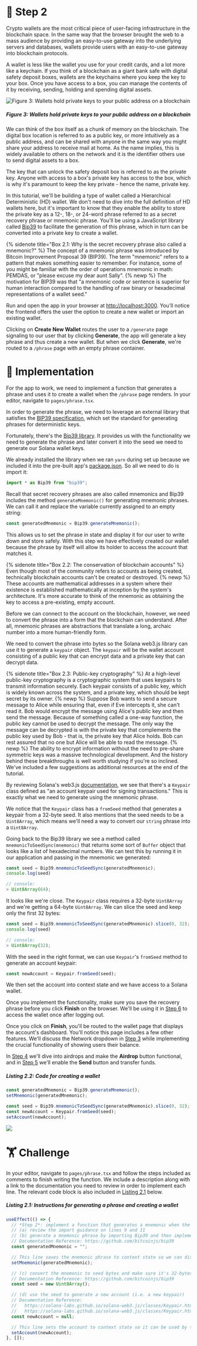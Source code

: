 # 💼 Step 2

Crypto wallets are the most critical piece of user-facing infrastructure in the blockchain space. In the same way that the browser brought the web to a mass audience by providing an easy-to-use gateway into the underlying servers and databases, wallets provide users with an easy-to-use gateway into blockchain protocols.

A wallet is less like the wallet you use for your credit cards, and a lot more like a keychain. If you think of a blockchain as a giant bank safe with digital safety deposit boxes, wallets are the keychains where you keep the key to your box. Once you have access to a box, you can manage the contents of it by receiving, sending, holding and spending digital assets.

![Figure 3: Wallets hold private keys to your public address on a blockchain](https://raw.githubusercontent.com/figment-networks/datahub-learn/solana-wallet/figment-learn/new-pathways/solana-wallet/public/safe.jpeg)
##### _Figure 3: Wallets hold private keys to your public address on a blockchain_

We can think of the box itself as a chunk of memory on the blockchain. The digital box location is referred to as a public key, or more intuitively as a public address, and can be shared with anyone in the same way you might share your address to receive mail at home. As the name implies, this is widely available to others on the network and it is the identifier others use to send digital assets to a box.

The key that can unlock the safety deposit box is referred to as the private key. Anyone with access to a box's private key has access to the box, which is why it's paramount to keep the key private - hence the name, private key.

In this tutorial, we'll be building a type of wallet called a Hierarchical Deterministic (HD) wallet. We don't need to dive into the full definition of HD wallets here, but it's important to know that they enable the ability to store the private key as a 12-, 18-, or 24-word phrase referred to as a secret recovery phrase or mnemonic phrase. You'll be using a JavaScript library called [Bip39](https://github.com/bitcoinjs/bip39) to facilitate the generation of this phrase, which in turn can be converted into a private key to create a wallet.

{% sidenote title="Box 2.1: Why is the secret recovery phrase also called a mnemonic?" %}
The concept of a mnemonic phrase was introduced by Bitcoin Improvement Proposal 39 (BIP39). The term "mnemonic" refers to a pattern that makes something easier to remember. For instance, some of you might be familiar with the order of operations mnemonic in math: PEMDAS, or "please excuse my dear aunt Sally". {% newp %} The motivation for BIP39 was that "a mnemonic code or sentence is superior for human interaction compared to the handling of raw binary or hexadecimal representations of a wallet seed."

Run and open the app in your browser at [http://localhost:3000](http://localhost:3000). You'll notice the frontend offers the user the option to create a new wallet or import an existing wallet.

Clicking on **Create New Wallet** routes the user to a `/generate` page signaling to our user that by clicking **Generate**, the app will generate a key phrase and thus create a new wallet. But when we click **Generate**, we're routed to a `/phrase` page with an empty phrase container.

# 🧩 Implementation

For the app to work, we need to implement a function that generates a phrase and uses it to create a wallet when the `/phrase` page renders. In your editor, navigate to `pages/phrase.tsx`.

In order to generate the phrase, we need to leverage an external library that satisfies the [BIP39 specification](https://github.com/bitcoin/bips/blob/master/bip-0039.mediawiki), which set the standard for generating phrases for deterministic keys. 

Fortunately, there's the [Bip39 library](https://github.com/bitcoinjs/bip39). It provides us with the functionality we need to generate the phrase and later convert it into the seed we need to generate our Solana wallet keys.

We already installed the library when we ran `yarn` during set up because we included it into the pre-built app's [package.json](https://github.com/figment-networks/wallet-tutorial/blob/main/package.json). So all we need to do is import it:

```javascript
import * as Bip39 from "bip39";
```

Recall that secret recovery phrases are also called mnemonics and Bip39 includes the method `generateMnemonic()` for generating mnemonic phrases. We can call it and replace the variable currently assigned to an empty string:

```javascript
const generatedMnemonic = Bip39.generateMnemonic();
```

This allows us to set the phrase in state and display it for our user to write down and store safely. With this step we have effectively created our wallet because the phrase by itself will allow its holder to access the account that matches it.

{% sidenote title="Box 2.2: The conservation of blockchain accounts" %}
Even though most of the community refers to accounts as being created, technically blockchain accounts can't be created or destroyed. {% newp %} These accounts are mathematical addresses in a system where their existence is established mathematically at inception by the system's architecture. It's more accurate to think of the mnemonic as obtaining the key to access a pre-existing, empty account.

Before we can connect to the account on the blockchain, however, we need to convert the phrase into a form that the blockchain can understand. After all, mnemonic phrases are abstractions that translate a long, archaic number into a more human-friendly form.

We need to convert the phrase into bytes so the Solana web3.js library can use it to generate a `keypair` object. The `keypair` will be the wallet account consisting of a public key that can encrypt data and a private key that can decrypt data.

{% sidenote title="Box 2.3: Public-key cryptography" %}
At a high-level public-key cryptography is a cryptographic system that uses keypairs to transmit information securely. Each keypair consists of a public key, which is widely known across the system, and a private key, which should be kept secret by its owner. {% newp %} Suppose Bob wants to send a secure message to Alice while ensuring that, even if Eve intercepts it, she can't read it. Bob would encrypt the message using Alice's public key and then send the message. Because of something called a one-way function, the public key cannot be used to decrypt the message. The only way the message can be decrypted is with the private key that complements the public key used by Bob - that is, the private key that Alice holds. Bob can rest assured that no one but Alice will be able to read the message. {% newp %} The ability to encrypt information without the need to pre-share symmetric keys was a massive technological development. And the history behind these breakthroughs is well worth studying if you're so inclined. We've included a few suggestions as additional resources at the end of the tutorial.

By reviewing Solana's web3.js [documentation](https://solana-labs.github.io/solana-web3.js/index.html), we see that there's a `Keypair` class defined as "an account keypair used for signing transactions." This is exactly what we need to generate using the mnemonic phrase.

We notice that the `Keypair` class has a `fromSeed` method that generates a keypair from a 32-byte seed. It also mentions that the seed needs to be a `Uint8Array`, which means we'll need a way to convert our `string` phrase into a `Uint8Array`.

Going back to the Bip39 library we see a method called `mnemonicToSeedSync(mnemonic)` that returns some sort of `Buffer` object that looks like a list of hexadecimal numbers. We can test this by running it in our application and passing in the mnemonic we generated:

```javascript
const seed = Bip39.mnemonicToSeedSync(generatedMnemonic);
console.log(seed)

// console:
> Uint8Array(64);
```

It looks like we're close. The `Keypair` class requires a 32-byte `Uint8Array` and we're getting a 64-byte `Uint8Array`. We can slice the seed and keep only the first 32 bytes:

```javascript
const seed = Bip39.mnemonicToSeedSync(generatedMnemonic).slice(0, 32);
console.log(seed)

// console:
> Uint8Array(32);
```

With the seed in the right format, we can use `Keypair`'s `fromSeed` method to generate an account keypair:

```javascript
const newAccount = Keypair.fromSeed(seed);
```

We then set the account into context state and we have access to a Solana wallet.

Once you implement the functionality, make sure you save the recovery phrase before you click **Finish** on the browser. We'll be using it in [Step 6](https://learn.figment.io/tutorials/solana-wallet-step-6) to access the wallet once after logging out. 

Once you click on **Finish**, you'll be routed to the wallet page that displays the account's dashboard. You'll notice this page includes a few other features. We'll discuss the Network dropdown in [Step 3](https://learn.figment.io/tutorials/solana-wallet-step-3) while implementing the crucial functionality of showing users their balance.

In [Step 4](https://learn.figment.io/tutorials/solana-wallet-step-4) we'll dive into airdrops and make the **Airdrop** button functional, and in [Step 5](https://learn.figment.io/tutorials/solana-wallet-step-5) we'll enable the **Send** button and transfer funds.

##### _Listing 2.2: Code for creating a wallet_
```javascript
const generatedMnemonic = Bip39.generateMnemonic();
setMnemonic(generatedMnemonic);

const seed = Bip39.mnemonicToSeedSync(generatedMnemonic).slice(0, 32);
const newAccount = Keypair.fromSeed(seed);
setAccount(newAccount);
```

![](https://raw.githubusercontent.com/figment-networks/datahub-learn/solana-wallet/figment-learn/new-pathways/solana-wallet/public/dashboard.png)

# 🏋️ Challenge

In your editor, navigate to `pages/phrase.tsx` and follow the steps included as comments to finish writing the function. We include a description along with a link to the documentation you need to review in order to implement each line. The relevant code block is also included in [Listing 2.1](#listing-21-instructions-for-generating-a-phrase-and-creating-a-wallet) below.

##### _Listing 2.1: Instructions for generating a phrase and creating a wallet_
```javascript
useEffect(() => {
  // *Step 2*: implement a function that generates a mnemonic when the page renders, and uses it to create a wallet (i.e. account)
  // (a) review the import guidance on lines 9 and 11
  // (b) generate a mnemonic phrase by importing Bip39 and then implementing the appropriate method on the imported Bip39 instance
  // Documentation Reference: https://github.com/bitcoinjs/bip39
  const generatedMnemonic = "";

  // This line saves the mnemonic phrase to context state so we can display it for the wallet user to copy
  setMnemonic(generatedMnemonic);

  // (c) convert the mnemonic to seed bytes and make sure it's 32-bytes (Hint: console log the seed to see how many bytes you have vs how many you need)
  // Documentation Reference: https://github.com/bitcoinjs/bip39
  const seed = new Uint8Array();

  // (d) use the seed to generate a new account (i.e. a new keypair)
  // Documentation Reference:
  //   https://solana-labs.github.io/solana-web3.js/classes/Keypair.html
  //   https://solana-labs.github.io/solana-web3.js/classes/Keypair.html#fromSeed
  const newAccount = null;

  // This line sets the account to context state so it can be used by the app
  setAccount(newAccount);
}, []);
```
